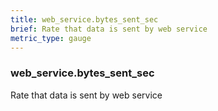 ```yaml
---
title: web_service.bytes_sent_sec
brief: Rate that data is sent by web service
metric_type: gauge
---
```

### web_service.bytes_sent_sec

Rate that data is sent by web service
